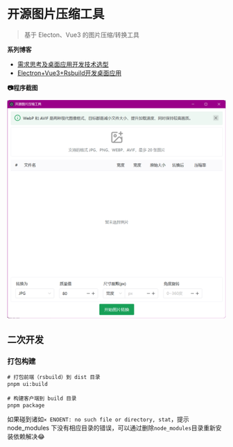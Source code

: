 # 开源图片压缩工具
> 基于 Electon、Vue3 的图片压缩/转换工具

**系列博客**

* [需求思考及桌面应用开发技术选型](https://blog.csdn.net/ssrc0604hx/article/details/148117181)
* [Electron+Vue3+Rsbuild开发桌面应用](https://blog.csdn.net/ssrc0604hx/article/details/148164531)

**📷程序截图**

![](./docs/imgs/home.png)

## 二次开发

### 打包构建

```shell
# 打包前端（rsbuild）到 dist 目录
pnpm ui:build

# 构建客户端到 build 目录
pnpm package
```

如果碰到诸如`⨯ ENOENT: no such file or directory, stat`，提示 node_modules 下没有相应目录的错误，可以通过删除`node_modules`目录重新安装依赖解决😂
